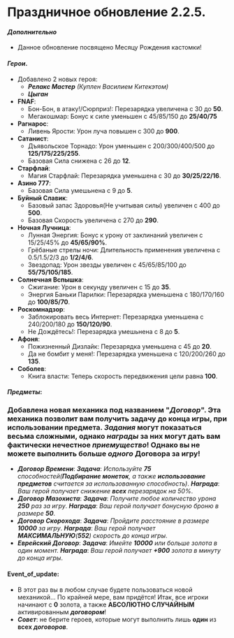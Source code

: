 # Праздничное обновление 2.2.5.
 #### ***Дополнительно***
  * Данное обновление посвящено Месяцу Рождения кастомки!
 #### ***Герои***.
  * Добавлено 2 новых героя:
     * ***Релакс Мастер*** *(Куплен Василием Китекэтом)*
     * ***Цыган***
  * **FNAF**:
    * Бон-Бон, в атаку!/Сюрприз!: Перезарядка увеличена с 30 до **50**.
    * Мегакошмар: Бонус к силе уменьшен с 45/85/150 до **25/40/75**
  * **Рагнарос**:
    * Ливень Ярости: Урон луча повышен с 300 до **900**.
  * **Сатанист**:
    * Дъявольское Торнадо: Урон уменьшен с 200/300/400/500 до **125/175/225/255**.
    * Базовая Сила снижена с 26 до **12**.
  * **Старфлай**:
    * Магия Старфлай: Перезарядка уменьшена с 30 до **30/25/22/16**.
  * **Азино 777**:
    * Базовая Сила умешьнена с 9 до **5**.
  * **Буйный Славик**:
    * Базовый запас Здоровья(Не учитывая силы) увеличен с 400 до **500**.
    * Базовая Скорость увеличена с 270 до **290**.
  * **Ночная Лучница**:
    * Лунная Энергия: Бонус к урону от заклинаний увеличен с 15/25/45% до **45/65/90%**.
    * Грёбаные стрелы ночи: Длительность применения увеличена с 0.5/1.5/2/3 до **1/2/4/6**.
    * Звездопад: Урон звезды увеличен с 45/65/85/100 до **55/75/105/185**.
  * **Солнечная Вспышка**:
    * Сжигание: Урон в секунду увеличен с 15 до **35**.
    * Энергия Баньки Парилки: Перезарядка уменьшена с 180/170/160 до **100/85/70**.
  * **Роскомнадзор**:
    * Заблокировать весь Интернет: Перезарядка уменьшена с 240/200/180 до **150/120/90**.
    * Не Дождётесь!: Перезарядка умешьнена с 8 до **5**.
  * **Афоня**:
    * Пожизненный Дизлайк: Перезарядка уменьшена с 45 до **20**.
    * Да не бомбит у меня!: Перезарядка уменьшена с 120/200/260 до **135**.
  * **Соболев**:
    * Книга власти: Теперь скорость передвижения цели равна **100**.
  #### ***Предметы***:
  ### Добавлена новая **механика** под названием "***Договор***". Эта механика позволит вам получить задачу до **конца игры**, при использовании предмета. ***Задания*** могут показаться весьма **сложными**, однако ***награды*** за них могут дать вам фактически нечестное ***приемущество***! Однако вы не можете выполнить больше ***одного*** **Договора** за игру! 
  * ***Договор Времени***:
  ***Задача***: *Используйте **75** способностей(**Подбирание монеток**, а также **использование предметов** считается за использованную способность)*. ***Награда***: *Ваш герой получает снижение **всех** перезарядок на 50%*.
  * ***Договор Мазохиста***:
  ***Задача***: *Получите любое количество урона **250** раз за игру*. ***Награда***: *Ваш герой получает бонусную броню в размере **50***.
  * ***Договор Скорохода***:
  ***Задача***: *Пройдите расстояние в размере **10000** за игру*. ***Награда***: *Ваш герой получает **МАКСИМАЛЬНУЮ**(**552**) скорость до конца игры*.
  * ***Еврейский Договор***:
  ***Задача***: *Имейте **10000** или больше золота в один момент.* ***Награда***: *Ваш герой получает **+900** золота в минуту до конца игры*.
  
  #### **Event_of_update**:
  * В этот раз вы в любом случае будете пользоваться новой механикой... По крайней мере, вам придётся! Итак, все игроки начинают с **0** золота, а также **АБСОЛЮТНО СЛУЧАЙНЫМ** активированным ***договором***!
  * ***Совет***: не берите героев, которые могут выполнить лишь **один** из **всех** ***договоров***.
  
